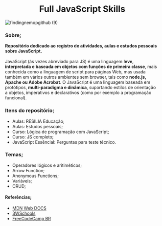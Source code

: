 <h1 align="center"> Full JavaScript Skills</h1> 

![findingnemopgithub (9)](https://user-images.githubusercontent.com/101408372/165638862-3ac99b22-0056-4bf4-8278-d44521d8b832.png)



### **Sobre**;<br>
**Repositório dedicado ao registro de atividades, aulas e estudos pessoais sobre JavaScript.** <br><br>
JavaScript (às vezes abreviado para JS) é uma linguagem **leve, interpretada e baseada em objetos com funções de primeira classe**, mais conhecida como a linguagem de script para páginas Web, mas usada também em vários outros ambientes sem browser, tais como **node.js, Apache ou Adobe Acrobat**. O JavaScript é uma linguagem baseada em protótipos, **multi-paradigma e dinâmica**, suportando estilos de orientação a objetos, imperativos e declarativos (como por exemplo a programação funcional).

### **Itens do repositório**;
- Aulas: RESILIA Educação; 
- Aulas: Estudos pessoais; 
- Curso: Lógica de programação com JavaScript;
- Curso: JS completo; 
- JavaScript Essêncial: Perguntas para teste técnico. 
### **Temas**; 
- Operadores lógicos e aritiméticos; 
- Arrow Function;
- Anonymous Functions;
- Variáveis;
- CRUD;

#### **Referências**; 
- [MDN Web DOCS](https://developer.mozilla.org/pt-BR/)
- [3WSchools](https://www.w3schools.com/)
- [FreeCodeCamp BR](https://www.freecodecamp.org/portuguese/news)


